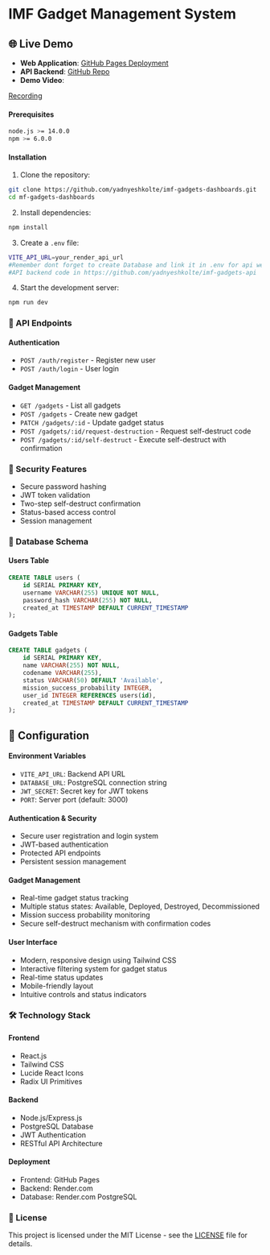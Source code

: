 # IMF Gadget Management System

## 🌐 Live Demo

- **Web Application**: [GitHub Pages Deployment](https://yadnyeshkolte.github.io/imf-gadgets-dashboards/)
- **API Backend**: [GitHub Repo](https://github.com/yadnyeshkolte/imf-gadgets-api)
- **Demo Video**:

[Recording](https://github.com/user-attachments/assets/493a54af-261a-4e38-abb4-6bad599bf94f)

#### Prerequisites
```bash
node.js >= 14.0.0
npm >= 6.0.0
```

#### Installation

1. Clone the repository:
```bash
git clone https://github.com/yadnyeshkolte/imf-gadgets-dashboards.git
cd mf-gadgets-dashboards
```

2. Install dependencies:
```bash
npm install
```

3. Create a `.env` file:
```bash
VITE_API_URL=your_render_api_url
#Remember dont forget to create Database and link it in .env for api web service
#API backend code in https://github.com/yadnyeshkolte/imf-gadgets-api
```

4. Start the development server:
```bash
npm run dev
```

### 📡 API Endpoints

#### Authentication
- `POST /auth/register` - Register new user
- `POST /auth/login` - User login

#### Gadget Management
- `GET /gadgets` - List all gadgets
- `POST /gadgets` - Create new gadget
- `PATCH /gadgets/:id` - Update gadget status
- `POST /gadgets/:id/request-destruction` - Request self-destruct code
- `POST /gadgets/:id/self-destruct` - Execute self-destruct with confirmation

### 🔐 Security Features

- Secure password hashing
- JWT token validation
- Two-step self-destruct confirmation
- Status-based access control
- Session management

### 💾 Database Schema

#### Users Table
```sql
CREATE TABLE users (
    id SERIAL PRIMARY KEY,
    username VARCHAR(255) UNIQUE NOT NULL,
    password_hash VARCHAR(255) NOT NULL,
    created_at TIMESTAMP DEFAULT CURRENT_TIMESTAMP
);
```

#### Gadgets Table
```sql
CREATE TABLE gadgets (
    id SERIAL PRIMARY KEY,
    name VARCHAR(255) NOT NULL,
    codename VARCHAR(255),
    status VARCHAR(50) DEFAULT 'Available',
    mission_success_probability INTEGER,
    user_id INTEGER REFERENCES users(id),
    created_at TIMESTAMP DEFAULT CURRENT_TIMESTAMP
);
```

## 🔧 Configuration

#### Environment Variables
- `VITE_API_URL`: Backend API URL
- `DATABASE_URL`: PostgreSQL connection string
- `JWT_SECRET`: Secret key for JWT tokens
- `PORT`: Server port (default: 3000)

#### Authentication & Security
- Secure user registration and login system
- JWT-based authentication
- Protected API endpoints
- Persistent session management

#### Gadget Management
- Real-time gadget status tracking
- Multiple status states: Available, Deployed, Destroyed, Decommissioned
- Mission success probability monitoring
- Secure self-destruct mechanism with confirmation codes

#### User Interface
- Modern, responsive design using Tailwind CSS
- Interactive filtering system for gadget status
- Real-time status updates
- Mobile-friendly layout
- Intuitive controls and status indicators

### 🛠 Technology Stack

#### Frontend
- React.js
- Tailwind CSS
- Lucide React Icons
- Radix UI Primitives

#### Backend
- Node.js/Express.js
- PostgreSQL Database
- JWT Authentication
- RESTful API Architecture

#### Deployment
- Frontend: GitHub Pages
- Backend: Render.com
- Database: Render.com PostgreSQL

### 📄 License

This project is licensed under the MIT License - see the [LICENSE](LICENSE) file for details.

